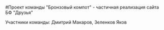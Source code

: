 #Проект команды "Бронзовый компот" - частичная реализация сайта БФ "Друзья"

Участники команды:
Дмитрий Макаров, Зеленков Яков
